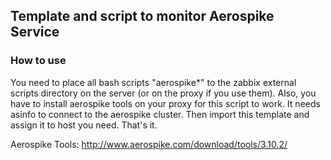 
## Template and script to monitor Aerospike Service

### How to use

You need to place all bash scripts "aerospike*" to the zabbix external scripts directory on the server (or on the proxy if you use them).
Also, you have to install aerospike tools on your proxy for this script to work. It needs asinfo to connect to the aerospike cluster.
Then import this template and assign it to host you need.
That's it.

Aerospike Tools: http://www.aerospike.com/download/tools/3.10.2/
